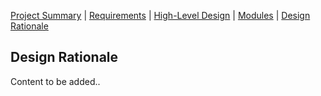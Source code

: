 [Project Summary](index.md) | [Requirements](requirements.md) | [High-Level Design](high_level_design.md) | [Modules](modules.md) |
[Design Rationale](design_rationale.md)

## Design Rationale

Content to be added..